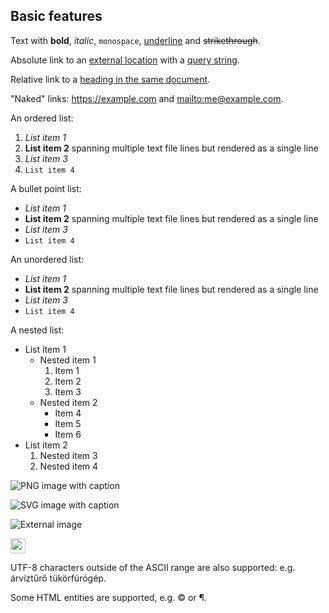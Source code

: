 <!-- confluence-page-id: 00000000000 -->

## Basic features

Text with **bold**, *italic*, `monospace`, <ins>underline</ins> and ~~strikethrough~~.

Absolute link to an [external location](http://example.com/) with a [query string](<http://example.com/?key[]=value>).

Relative link to a [heading in the same document](#Basic-features).

"Naked" links: <https://example.com> and <mailto:me@example.com>.

An ordered list:

1. *List item 1*
2. **List item 2**
spanning multiple text file lines but rendered as a single line
3. _List item 3_
4. `List item 4`

A bullet point list:

* *List item 1*
* **List item 2**
spanning multiple text file lines but rendered as a single line
* _List item 3_
* `List item 4`

An unordered list:

- *List item 1*
- **List item 2**
spanning multiple text file lines but rendered as a single line
- _List item 3_
- `List item 4`

A nested list:

* List item 1
    * Nested item 1
        1. Item 1
        2. Item 2
        3. Item 3
    * Nested item 2
        - Item 4
        - Item 5
        - Item 6
* List item 2
    1. Nested item 3
    2. Nested item 4

![PNG image with caption](figure/interoperability.png)

![SVG image with caption](figure/interoperability.svg)

![External image](http://confluence.atlassian.com/images/logo/confluence_48_trans.png)

<img src="http://confluence.atlassian.com/images/logo/confluence_48_trans.png" width="24" height="24" />

UTF-8 characters outside of the ASCII range are also supported: e.g. árvíztűrő tükörfúrógép.

Some HTML entities are supported, e.g.&nbsp;&copy; or &para;.
